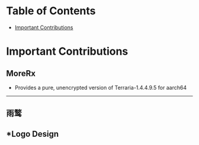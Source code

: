 # Table of Contents
- [Important Contributions](#important-contributions)

# Important Contributions <a id="important-contributions"></a>

## MoreRx
* Provides a pure, unencrypted version of Terraria-1.4.4.9.5 for aarch64
---

## 雨鹜
*Logo Design
---